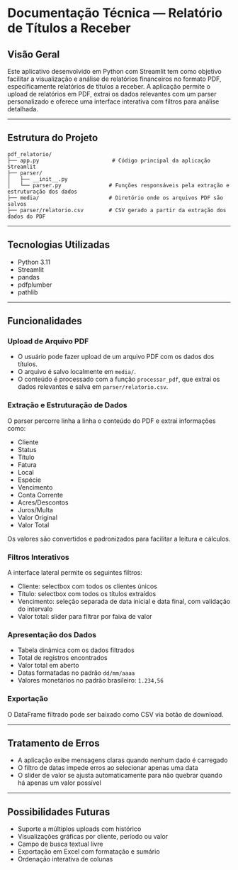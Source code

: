 # Documentação Técnica — Relatório de Títulos a Receber

## Visão Geral

Este aplicativo desenvolvido em Python com Streamlit tem como objetivo facilitar a visualização e análise de relatórios financeiros no formato PDF, especificamente relatórios de títulos a receber. A aplicação permite o upload de relatórios em PDF, extrai os dados relevantes com um parser personalizado e oferece uma interface interativa com filtros para análise detalhada.

---

## Estrutura do Projeto

```
pdf_relatorio/
├── app.py                       # Código principal da aplicação Streamlit
├── parser/
│   ├── __init__.py
│   └── parser.py               # Funções responsáveis pela extração e estruturação dos dados
├── media/                      # Diretório onde os arquivos PDF são salvos
├── parser/relatorio.csv        # CSV gerado a partir da extração dos dados do PDF
```

---

## Tecnologias Utilizadas

* Python 3.11
* Streamlit
* pandas
* pdfplumber
* pathlib

---

## Funcionalidades

### Upload de Arquivo PDF

* O usuário pode fazer upload de um arquivo PDF com os dados dos títulos.
* O arquivo é salvo localmente em `media/`.
* O conteúdo é processado com a função `processar_pdf`, que extrai os dados relevantes e salva em `parser/relatorio.csv`.

### Extração e Estruturação de Dados

O parser percorre linha a linha o conteúdo do PDF e extrai informações como:

* Cliente
* Status
* Título
* Fatura
* Local
* Espécie
* Vencimento
* Conta Corrente
* Acres/Descontos
* Juros/Multa
* Valor Original
* Valor Total

Os valores são convertidos e padronizados para facilitar a leitura e cálculos.

### Filtros Interativos

A interface lateral permite os seguintes filtros:

* Cliente: selectbox com todos os clientes únicos
* Título: selectbox com todos os títulos extraídos
* Vencimento: seleção separada de data inicial e data final, com validação do intervalo
* Valor total: slider para filtrar por faixa de valor

### Apresentação dos Dados

* Tabela dinâmica com os dados filtrados
* Total de registros encontrados
* Valor total em aberto
* Datas formatadas no padrão `dd/mm/aaaa`
* Valores monetários no padrão brasileiro: `1.234,56`

### Exportação

O DataFrame filtrado pode ser baixado como CSV via botão de download.

---

## Tratamento de Erros

* A aplicação exibe mensagens claras quando nenhum dado é carregado
* O filtro de datas impede erros ao selecionar apenas uma data
* O slider de valor se ajusta automaticamente para não quebrar quando há apenas um valor possível

---

## Possibilidades Futuras

* Suporte a múltiplos uploads com histórico
* Visualizações gráficas por cliente, período ou valor
* Campo de busca textual livre
* Exportação em Excel com formatação e sumário
* Ordenação interativa de colunas
